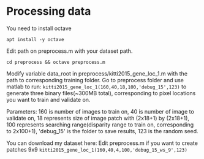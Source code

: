 # Processing data

You need to install octave

``` apt install -y octave ```

Edit path on preprocess.m with your dataset path. 

```cd preprocess && octave preprocess.m```

Modify variable data_root in preprocess/kitti2015_gene_loc_1.m with the path to corresponding training folder.
Go to preprocess folder and use matlab to run: ```kitti2015_gene_loc_1(160,40,18,100,'debug_15',123)``` to generate three binary files(~300MB total), corresponding to pixel locations you want to train and validate on.

Parameters: 160 is number of images to train on, 40 is number of image to validate on, 18 represents size of image patch with (2x18+1) by (2x18+1), 100 represents searching range(disparity range to train on, corresponding to 2x100+1), 'debug_15' is the folder to save results, 123 is the random seed.

You can download my dataset here:
Edit preprocess.m if you want to create patches 9x9 
```kitti2015_gene_loc_1(160,40,4,100,'debug_15_ws_9',123)```
